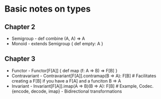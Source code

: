 # Basic notes on types

## Chapter 2
* Semigroup - def combine (A, A) => A
* Monoid - extends Semigroup { def empty: A }

## Chapter 3
* Functor - Functor[F[A]] { def map (f: A => B) => F[B] }
* Contravariant - Contravariant[F[A]].contramap(B => A): F[B] # Facilitates creating a F[B] if you have a F[A] and a funciton B => A
* Invariant - Invariant[F[A]].imap(A => B)(B => A): F[B] # Example, Codec.{encode, decode, imap} - Bidirectional transformations
